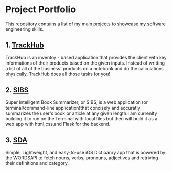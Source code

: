 # Project Portfolio

This repository contains a list of my main projects to showcase my software engineering skills.

## 1. <a href = "https://github.com/MediBoss/TrackHub" >TrackHub </a> 

TrackHub is an inventoy - based application that provides the client with key informations of their products based on the given inputs. Instead of writting a list of all of the business' products on a notebook and do the calculations physically, TrackHub does all those tasks for you!



## 2. <a href = "https://github.com/MediBoss/SIBS" >SIBS</a> 

Super Intelligent Book Summarizer, or SIBS, is a web application (or terminal/command-line application)that concisely and accuratly summarizes the user's book or article at any given length.I am currenlty building it to run on the Terminal with local files but then will build it as a web app with html,css,and Flask for the backend.


## 3. <a href = "https://github.com/MediBoss/SDA" >SDA</a> 

Simple, Lightweight, and easy-to-use iOS Dictioanry app that is powered by the WORDSAPI to fetch nouns, verbs, pronouns, adjectives and retriving their definitions and category.



